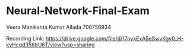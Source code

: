 # Neural-Network-Final-Exam
Veera Manikanta Kumar Allada
700756934

Recording Link:
https://drive.google.com/file/d/17pyxExA5eSwvKgy0_H-kyHcgd356bU6T/view?usp=sharing

